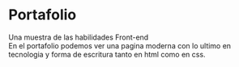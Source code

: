 # Portafolio
Una muestra de las habilidades Front-end <br>
En el portafolio podemos ver una pagina moderna con lo ultimo en tecnologia y forma de escritura tanto en html como en css.
